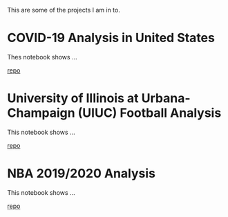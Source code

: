 This are some of the projects I am in to.

# COVID-19 Analysis in United States
Thes notebook shows ...

[repo](https://github.com/jralbarracin1/microproject-covid-data-from-github)

# University of Illinois at Urbana-Champaign (UIUC) Football Analysis
This notebook shows ...

[repo](https://github.com/jralbarracin1/microproject-illini-football-scores)

# NBA 2019/2020 Analysis
This notebook shows ...

[repo](https://github.com/jralbarracin1/nba-2019-2020-analysis)
